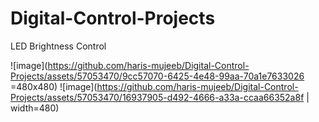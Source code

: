 # Digital-Control-Projects

LED Brightness Control

  ![image](https://github.com/haris-mujeeb/Digital-Control-Projects/assets/57053470/9cc57070-6425-4e48-99aa-70a1e7633026 =480x480)
  ![image](https://github.com/haris-mujeeb/Digital-Control-Projects/assets/57053470/16937905-d492-4666-a33a-ccaa66352a8f | width=480)
